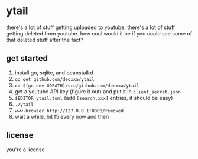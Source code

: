 # ytail

there's a lot of stuff getting uploaded to youtube. there's a lot of stuff
getting deleted from youtube. how cool would it be if you could see some of
that deleted stuff after the fact?

## get started

1. install go, sqlite, and beanstalkd
3. `go get github.com/deoxxa/ytail`
4. `cd $(go env GOPATH)/src/github.com/deoxxa/ytail`
2. get a youtube API key (figure it out) and put it in `client_secret.json`
5. `$EDITOR ytail.toml` (add `[search.xxx]` entries, it should be easy)
6. `./ytail`
7. `www-browser http://127.0.0.1:8000/removed`
8. wait a while, hit f5 every now and then

## license

you're a license
